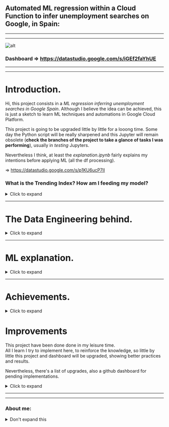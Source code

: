 

## Automated ML regression within a Cloud Function to infer unemployment searches on Google, in Spain:

----------------------------
----------------------------

![alt](output/automated_ml_regression.gif)

### **Dashboard** => https://datastudio.google.com/s/iGEf2faYhUE

-------------------------------------
-------------------------------------

# Introduction.

Hi, this project consists in a *ML regression inferring unemployment searches in Google Spain*. Although I believe the idea can be achieved, this is just a sketch to learn ML techniques and automations in Google Cloud Platform.

This project is going to be upgraded little by little for a looong time. Some day the Python script will be really sharpened and this Jupyter will remain obsolete (**check the branches of the project to take a glance of tasks I was performing**), usually in *testing* Jupyters.

Nevertheless I think, at least the *explanation.ipynb* fairly explains my intentions before applying ML (all the df processing).

=> https://datastudio.google.com/s/p1KU6ucP7lI


### What is the Trending Index? How am I feeding my model?

<details>
  <summary>Click to expand</summary>
  
- What is the Trending Index?

Outside Google, you can not know how often a keyword is searched in this Engine Search. The closer approach to that is Google Trends, which has a Python API (Pytrends), and it works as follows: 

In your selected range of time, the day/hour with more occurrences of your keyword is scored as 100%, everything else get normalized by that. This is the **Trending Index** and it means that every hour, every day the requested data data can change dramatically. For that reason, every week the whole historic up to date is requested and overwritten, so every week the real_searches curve changes and a new model of inferred_results is trained. 

- How am I feeding my model?

Taking advantage of a former leisure project ( **https://github.com/albertovpd/automated_etl_google_cloud-social_dashboard** ), I am using the gathered data to feed this ML model.

The pipeline consists of:

+ Cloud Function A: Loads data from BigQuery tables to Cloud Storage, both in EEUU region. This tables contain requested and filtered info from the Gdelt Project, to analyse online news media in Spain (news section in the automated ETL link).

- Cloud Function B: 
  - Reads the data of Cloud Function A, and other data from a bucket in EU. This bucket contains requested info from Google Trends in Spain (Google searches section in the automated ETL link).
  - Merges datasets with different length and dates.
  - Processes them and creates a column and score for each keyword.
  - Normalizes the final dataset.
  - Associate date with index, but dates are not in the game, so a time series problem was turned into a linear regression one. Check it out the full script explanation here.
  - Performs a Recursive Feature Elimination to select the best 20 features of 130 I have to play with.
  - Apply a linear regression to infer my keyword, in this case, unemployment. 
  - Loads the results in a Cloud Storage bucket.

+ Both Cloud Functions are triggered by Pub/Sub and Scheduler. Scripts can be found here.

+ Weekly loaded to BigQuery tables with Transfer. Some results appended to the existing tables and some overwritten. 

+ Plot the BigQuery tables.

</details>

------------------------------------




# The Data Engineering behind.

<details>
  <summary>Click to expand</summary>

The processes involved are shown in *Introduction*. 

### Schedulers


The ETL with which I'm feeding my project is weekly updated on Mondays. I have no rush so I'll run pipelines on Tuesdays.

- Cloud Function reading tables from BigQuery and loading into Cloud Storage bucket (USA) => 0 1 * * 2 CET (Belgium). Topic => tuesdays-reading-bq
- Cloud Function reading from Cloud Storage, applying my ML regression and delivering data again to Storage (USA) => 0 2 * * 2 CET (Belgium). Topic => reading_from_cs

- Transfer ml_regression-unemployment_inferences => Every Tue at 04:30:00 Europe/Paris => Field delimiter: ,  => Header rows: 1
- Transfer ml_regression-evolution_features => Every Tue at 04:30:00 Europe/Paris => Field delimiter: ,  => Header rows: 1
- Transfer ml_regression-weekly_score => Every Tue at 04:30:00 Europe/Paris => Field delimiter: ,  => Header rows: 1


### Creating tables in BigQuery

Now that my Cloud Function delivered the results to Cloud Storage, I need to load the data into a new dataset in BigQuery (based in USA, as my bucket).

- Create tables for every csv delivered in CS
- Advanced => Header rows to skip:1, comma separated

### Configure Transfers

Once the tables are created is necessary to configure Transfer for weekly automated updates of the tables. Beware of timing, you need to wait more or less 1 hour from loading to Storage, if don't, Transfer won't detect new files.

### Load from BigQuery to Cloud Storage


In **cloud_function_from_bq_to_storage.py** you will find the script, and the *stack overflow* source where I found it.

Extras, configuration:

- Create a CF, name it and choose a processing capacity (study it before configuring the CF, you can have errors for not having enough capacity).
- Configure it with *PUB/SUB*, to activate it through Cloud Scheduler.
- In Advanced, select *Environmental Variables*:
    - Write all of them, keys and values, without declaring *str* type. I mean, without the quotation marks **" "**.
    - In your CF script, replace:

        project_name = "YOUR_PROJECT_ID" 
        bucket_name = "YOUR_BUCKET" 
        dataset_name = "YOUR_DATASET" 
        table_name = "YOUR_TABLE" 

    - By:
    
        project_name = os.getenv("YOUR_PROJECT_ID") 
        bucket_name = os.getenv("YOUR_BUCKET") 
        dataset_name = os.getenv("YOUR_DATASET") 
        table_name = os.getenv("YOUR_TABLE") 


</details>

---------------

# ML explanation. 

<details>
  <summary>Click to expand</summary>

Here **https://github.com/albertovpd/automated_ML_regression/tree/master/cloud_function_ml_regression** you will find the Cloud Function script.


The processing part of the ML Cloud Function is explained in this jupyter in detail => **https://github.com/albertovpd/automated_ML_regression/blob/master/script_explained.ipynb**



</details>

------------------------------

# Achievements.

<details>
  <summary>Click to expand</summary>

The goal was to automate a ML model within a Cloud Function and infer data from a previous ETL. A Cloud Function has 4GB of RAM and 60 seconds of timeout, I felt it like a challenge. 

This project has room for improvement, quite a lot. Myself from the future will work refactoring the code, performing a better feature selection and optimizing everything... Or not, in the end this is a leisure project and the goal is learning. I know now how to do it an also, how to do it way better. Goal accomplished.

Finally, it delivers coherent results according to the nature of my entry data, I'm happy for that. 


</details>


# Improvements

This project have been done done in my leisure time.  
All I learn I try to implement here, to reinforce the knowledge, so little by little this project and dashboard will be upgraded, showing better practices and results.

Nevertheless, there's a list of upgrades, also a github dashboard for pending implementations.

<details>
  <summary>Click to expand</summary>

- Dashboard => https://github.com/users/albertovpd/projects/4

- Cloud Function with ML regression:

The code is redundant. It requires refactoring, a lot.

- The ML part:

I would like to work with a set of fast models and implement them in the Cloud Function, so maybe every week a different model wins. Also, split my data into train/validation/test instead of k-folds for validation.

Instead of performing a multiple linear regression, I want to perform a script in which running a linear regression, multiple times with different targets (it's going to be the same, but it's going to be coded by myself. I know how to do it already and it will be easy and elegant).

</details>

-----------------------------
-----------------------------

### About me:
<details>
  <summary>Don't expand this</summary>

--------------------

- More Gdelt and ETL projects => https://github.com/albertovpd/analysing_world_news_with_Gdelt

- https://www.linkedin.com/in/alberto-vargas-pina/


----------------------

![alt](output/science_dog.webp)

</details>